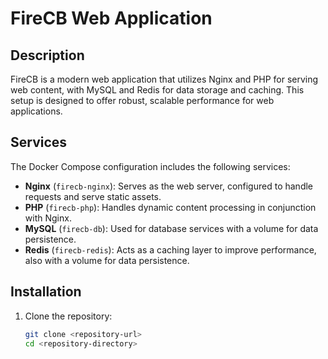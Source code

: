 # FireCB Web Application

## Description

FireCB is a modern web application that utilizes Nginx and PHP for serving web content, with MySQL and Redis for data storage and caching. This setup is designed to offer robust, scalable performance for web applications.

## Services

The Docker Compose configuration includes the following services:
- **Nginx** (`firecb-nginx`): Serves as the web server, configured to handle requests and serve static assets.
- **PHP** (`firecb-php`): Handles dynamic content processing in conjunction with Nginx.
- **MySQL** (`firecb-db`): Used for database services with a volume for data persistence.
- **Redis** (`firecb-redis`): Acts as a caching layer to improve performance, also with a volume for data persistence.

## Installation

1. Clone the repository:
   ```bash
   git clone <repository-url>
   cd <repository-directory>
